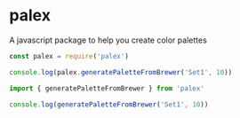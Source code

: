 # palex
A javascript package to help you create color palettes

```js
const palex = require('palex')

console.log(palex.generatePaletteFromBrewer('Set1', 10))
```

```js
import { generatePaletteFromBrewer } from 'palex'

console.log(generatePaletteFromBrewer('Set1', 10))
```
